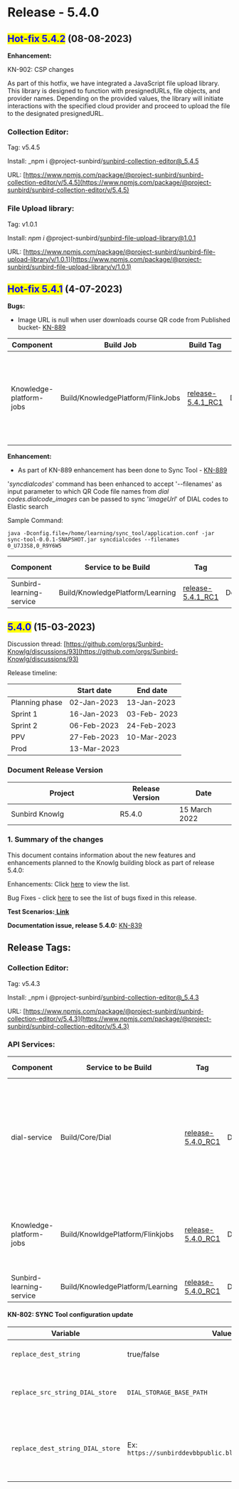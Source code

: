 # Release - 5.4.0

## <mark style="color:blue;">Hot-fix 5.4.2</mark> (08-08-2023)

**Enhancement:**

KN-902: CSP changes

As part of this hotfix, we have integrated a JavaScript file upload library. This library is designed to function with presignedURLs, file objects, and provider names. Depending on the provided values, the library will initiate interactions with the specified cloud provider and proceed to upload the file to the designated presignedURL.

### Collection **Editor**:

Tag: v5.4.5

Install: _npm i @project-sunbird/sunbird-collection-editor@_5.4.5

URL: [https://www.npmjs.com/package/@project-sunbird/sunbird-collection-editor/v/5.4.5](https://www.npmjs.com/package/@project-sunbird/sunbird-collection-editor/v/5.4.5)

### File Upload library:

Tag: v1.0.1

Install: _npm i_ @project-sunbird/sunbird-file-upload-library@1.0.1

URL: [https://www.npmjs.com/package/@project-sunbird/sunbird-file-upload-library/v/1.0.1](https://www.npmjs.com/package/@project-sunbird/sunbird-file-upload-library/v/1.0.1)



## <mark style="color:blue;">Hot-fix 5.4.1</mark> (4-07-2023)

**Bugs:**

* Image URL is null when user downloads course QR code from Published bucket- [KN-889](https://project-sunbird.atlassian.net/browse/KN-889)

| Component               | Build Job                         | Build Tag                                                                                                       | Deploy Job                         | Deployment                                                                                                | Comment                                                                                   |
| ----------------------- | --------------------------------- | --------------------------------------------------------------------------------------------------------------- | ---------------------------------- | --------------------------------------------------------------------------------------------------------- | ----------------------------------------------------------------------------------------- |
| Knowledge-platform-jobs | Build/KnowledgePlatform/FlinkJobs | [release-5.4.1\_RC1](https://github.com/Sunbird-Knowlg/knowledge-platform-jobs/releases/tag/release-5.4.1\_RC1) | Deploy/KnowledgePlatform/FlinkJobs | [release-5.4.1\_RC1](https://github.com/Sunbird-Knowlg/sunbird-learning-platform/tree/release-5.4.1\_RC1) | <p>Jobs to be deployed:</p><p><strong>qrcode-image-generator</strong></p><p>flink job</p> |

**Enhancement:**

* As part of KN-889 enhancement has been done to Sync Tool - [KN-889](https://project-sunbird.atlassian.net/browse/KN-889)

'_syncdialcodes_' command has been enhanced to accept '--filenames' as input parameter to which QR Code file names from _dial codes.dialcode\_images_ can be passed to sync '_imageUrl_' of DIAL codes to Elastic search

Sample Command:

```
java -Dconfig.file=/home/learning/sync_tool/application.conf -jar sync-tool-0.0.1-SNAPSHOT.jar syncdialcodes --filenames 0_U7J3S8,0_R9Y6W5
```

<table><thead><tr><th width="186.5">Component</th><th>Service to be Build</th><th width="100">Tag</th><th>Deploy Job</th><th>Deployment Tag</th><th>Comment</th></tr></thead><tbody><tr><td>Sunbird-learning-service</td><td>Build/KnowledgePlatform/Learning</td><td><a href="https://github.com/Sunbird-Knowlg/sunbird-learning-platform/releases/tag/release-5.4.1_RC1">release-5.4.1_RC1</a></td><td>Deploy/KnowledgePlatform/Learning</td><td><a href="https://github.com/Sunbird-Knowlg/sunbird-learning-platform/releases/tag/release-5.4.1_RC1">release-5.4.1_RC1</a></td><td></td></tr></tbody></table>

## <mark style="color:blue;">5.4.0</mark> (15-03-2023)

Discussion thread: [https://github.com/orgs/Sunbird-Knowlg/discussions/93](https://github.com/orgs/Sunbird-Knowlg/discussions/93)

Release timeline:

|                | Start date  | End date     |
| -------------- | ----------- | ------------ |
| Planning phase | 02-Jan-2023 | 13-Jan-2023  |
| Sprint 1       | 16-Jan-2023 | 03-Feb- 2023 |
| Sprint 2       | 06-Feb-2023 | 24-Feb-2023  |
| PPV            | 27-Feb-2023 | 10-Mar-2023  |
| Prod           | 13-Mar-2023 |              |

### Document Release Version

<table><thead><tr><th width="229">Project</th><th>Release Version</th><th>Date</th></tr></thead><tbody><tr><td>Sunbird Knowlg</td><td>R5.4.0</td><td>15 March 2022</td></tr></tbody></table>

### **1. Summary of the changes**

This document contains information about the new features and enhancements planned to the Knowlg building block as part of release 5.4.0:

Enhancements: Click [here](https://project-sunbird.atlassian.net/issues/?filter=12759\&jql=project%20%3D%20KN%20AND%20issuetype%20in%20\(Documentation-Issue%2C%20Minor-Enhancement%2C%20RFC\)%20AND%20status%20in%20\(Done%2C%20%22In%20Validation%22\)%20AND%20labels%20in%20\(QA\_Not\_Required%2C%20QA\_Required%2C%20QA\_Required\_Regression%2C%20Regression\)%20AND%20Sprint%20in%20\(351%2C%20352\)%20ORDER%20BY%20key%20ASC%2C%20created%20DESC) to view the list.&#x20;

Bug Fixes - click [here](https://project-sunbird.atlassian.net/issues/?filter=12759\&jql=project%20%3D%20KN%20AND%20issuetype%20%3D%20Bug%20AND%20status%20in%20\(Done%2C%20%22In%20Validation%22\)%20AND%20labels%20in%20\(QA\_Not\_Required%2C%20QA\_Required%2C%20QA\_Required\_Regression%2C%20Regression\)%20AND%20Sprint%20in%20\(351%2C%20352\)%20ORDER%20BY%20key%20ASC%2C%20created%20DESC) to see the list of bugs fixed in this release.

**Test Scenarios:**[ **Link**](https://docs.google.com/spreadsheets/d/1YOe4QB0gqA53gFTzsP-6MtQI02EaKiUzn1SPihZPaeM/edit#gid=117864265)

**Documentation issue, release 5.4.0:** [KN-839](https://project-sunbird.atlassian.net/browse/KN-839)

## Release Tags:

### Collection **Editor**:

Tag: v5.4.3

Install: _npm i @project-sunbird/sunbird-collection-editor@_5.4.3

URL: [https://www.npmjs.com/package/@project-sunbird/sunbird-collection-editor/v/5.4.3](https://www.npmjs.com/package/@project-sunbird/sunbird-collection-editor/v/5.4.3)

### API Services:

<table><thead><tr><th width="186.5">Component</th><th>Service to be Build</th><th width="100">Tag</th><th>Deploy Job</th><th>Deployment Tag</th><th>Comment</th></tr></thead><tbody><tr><td>dial-service</td><td>Build/Core/Dial</td><td><a href="https://github.com/Sunbird-Knowlg/sunbird-dial-service/releases/tag/release-5.4.0_RC1">release-5.4.0_RC1</a></td><td>Deploy/Kubernetes/Dial</td><td><a href="https://github.com/project-sunbird/sunbird-devops/releases/tag/release-5.4.0-knowlg_RC1">release-5.4.0-knowlg_RC1</a></td><td>Deploy Tag is given for reference only. Please do not use directly for deployment. For Detailed Configuration Details, Please refer to SYNC Tool configuration</td></tr><tr><td>Knowledge-platform-jobs</td><td>Build/KnowldgePlatform/Flinkjobs</td><td><a href="https://github.com/project-sunbird/knowledge-platform-jobs/releases/tag/release-5.4.0_RC1">release-5.4.0_RC1</a></td><td>Deploy/KnowledgePlatform/FlinkJobs</td><td><a href="https://github.com/project-sunbird/sunbird-learning-platform/releases/tag/release-5.4.0_RC1">release-5.4.0_RC1</a></td><td><p>Deploy the </p><p><strong>qrcode-image-generator</strong></p><p>flink job</p></td></tr><tr><td>Sunbird-learning-service</td><td>Build/KnowledgePlatform/Learning</td><td><a href="https://github.com/project-sunbird/sunbird-learning-platform/releases/tag/release-5.4.0_RC1">release-5.4.0_RC1</a></td><td>Deploy/KnowledgePlatform/Learning</td><td><a href="https://github.com/project-sunbird/sunbird-learning-platform/releases/tag/release-5.4.0_RC1">release-5.4.0_RC1</a></td><td></td></tr></tbody></table>

#### KN-802: SYNC Tool configuration update

| **Variable**                     | **Values**                                                  | **description**                                                                                                                                         |
| -------------------------------- | ----------------------------------------------------------- | ------------------------------------------------------------------------------------------------------------------------------------------------------- |
| `replace_dest_string`            | true/false                                                  | Used to specify if the Relative path string replace is to be enabled                                                                                    |
| `replace_src_string_DIAL_store`  | `DIAL_STORAGE_BASE_PATH`                                    | Currently configured relative path variable name to be stored in database instead of BLOB absolute URL                                                  |
| `replace_dest_string_DIAL_store` | Ex: `https://sunbirddevbbpublic.blob.core.windows.net/dial` | BLOB URL and container combination value that is used to replace ‘`DIAL_STORAGE_BASE_PATH`’ relative path variable while syncing image ‘url’ data to ES |

###
